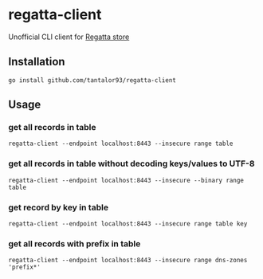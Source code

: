 # regatta-client
Unofficial CLI client for [Regatta store](https://github.com/jamf/regatta) 

## Installation
```
go install github.com/tantalor93/regatta-client
```

## Usage
### get all records in table
```
regatta-client --endpoint localhost:8443 --insecure range table
```

### get all records in table without decoding keys/values to UTF-8
```
regatta-client --endpoint localhost:8443 --insecure --binary range table
```

### get record by key in table
```
regatta-client --endpoint localhost:8443 --insecure range table key
```

### get all records with prefix in table
```
regatta-client --endpoint localhost:8443 --insecure range dns-zones 'prefix*'
```

